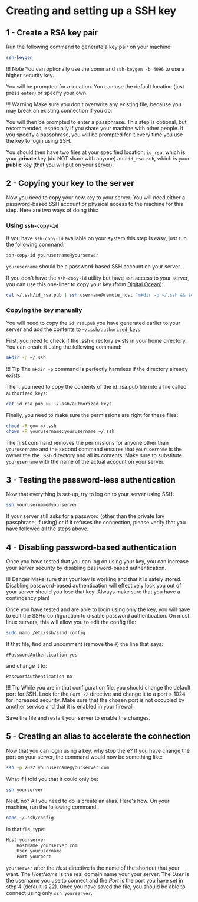 # Creating and setting up a SSH key

## 1 - Create a RSA key pair

Run the following command to generate a key pair on your machine:

```bash
ssh-keygen
```

!!! Note
    You can optionally use the command `ssh-keygen -b 4096` to use a higher security key.

You will be prompted for a location. You can use the default location (just press `enter`) or specify your own.

!!! Warning
    Make sure you don't overwrite any existing file, because you may break an existing connection if you do.

You will then be prompted to enter a passphrase. This step is optional, but recommended, especially if you share your machine with other people. If you specify a passphrase, you will be prompted for it every time you use the key to login using SSH.

You should then have two files at your specified location: `id_rsa`, which is your **private** key (do NOT share with anyone) and `id_rsa.pub`, which is your **public** key (that you will put on your server).

## 2 - Copying your key to the server

Now you need to copy your new key to your server. You will need either a password-based SSH account or physical access to the machine for this step. Here are two ways of doing this:

### Using `ssh-copy-id`

If you have `ssh-copy-id` available on your system this step is easy, just run the following command:

```bash
ssh-copy-id yourusername@yourserver
```

`yourusername` should be a password-based SSH account on your server.

If you don't have the `ssh-copy-id` utility but have ssh access to your server, you can use this one-liner to copy your key (from [Digital Ocean](https://www.digitalocean.com/community/tutorials/how-to-set-up-ssh-keys-on-ubuntu-1804)): 

```bash
cat ~/.ssh/id_rsa.pub | ssh username@remote_host "mkdir -p ~/.ssh && touch ~/.ssh/authorized_keys && chmod -R go= ~/.ssh && cat >> ~/.ssh/authorized_keys"
```

### Copying the key manually

You will need to copy the `id_rsa.pub` you have generated earlier to your server and add the contents to `~/.ssh/authorized_keys`.

First, you need to check if the .ssh directory exists in your home directory. You can create it using the following command:

```bash
mkdir -p ~/.ssh
```

!!! Tip
    The `mkdir -p` command is perfectly harmless if the directory already exists.

Then, you need to copy the contents of the id_rsa.pub file into a file called `authorized_keys`:

```bash
cat id_rsa.pub >> ~/.ssh/authorized_keys
```

Finally, you need to make sure the permissions are right for these files:

```bash
chmod -R go= ~/.ssh
chown -R yourusername:yourusername ~/.ssh
```

The first command removes the permissions for anyone other than `yourusername` and the second command ensures that `yourusername` is the owner the the `.ssh` directory and all its contents. Make sure to substitute `yourusername` with the name of the actual account on your server.

## 3 - Testing the password-less authentication

Now that everything is set-up, try to log on to your server using SSH:

```bash
ssh yourusername@yourserver
```

If your server still asks for a password (other than the private key passphrase, if using) or if it refuses the connection, please verify that you have followed all the steps above.

## 4 - Disabling password-based authentication

Once you have tested that you can log on using your key, you can increase your server security by disabling password-based authentication.

!!! Danger
    Make sure that your key is working and that it is safely stored. Disabling password-based authentication will effectively lock you out of your server should you lose that key! Always make sure that you have a contingency plan!

Once you have tested and are able to login using only the key, you will have to edit the SSHd configuration to disable password authentication. On most linux servers, this will allow you to edit the config file:

```bash
sudo nano /etc/ssh/sshd_config
```

If that file, find and uncomment (remove the `#`) the line that says:

```
#PasswordAuthentication yes
```

and change it to:

```
PasswordAuthentication no
```

!!! Tip
    While you are in that configuration file, you should change the default port for SSH. Look for the `Port 22` directive and change it to a port > 1024 for increased security. Make sure that the chosen port is not occupied by another service and that it is enabled in your firewall.

Save the file and restart your server to enable the changes.

## 5 - Creating an alias to accelerate the connection

Now that you can login using a key, why stop there? If you have change the port on your server, the command would now be something like:

```bash
ssh -p 2022 yourusername@yourserver.com
```

What if I told you that it could only be:

```bash
ssh yourserver
```

Neat, no? All you need to do is create an alias. Here's how. On your machine, run the following command:

```bash
nano ~/.ssh/config
```

In that file, type:

```bash
Host yourserver
    HostName yourserver.com
    User yourusername
    Port yourport
```

`yourserver` after the *Host* directive is the name of the shortcut that your want. The *HostName* is the real domain name your your server. The *User* is the username you use to connect and the *Port* is the port you have set in step 4 (default is 22). Once you have saved the file, you should be able to connect using only `ssh yourserver`.

